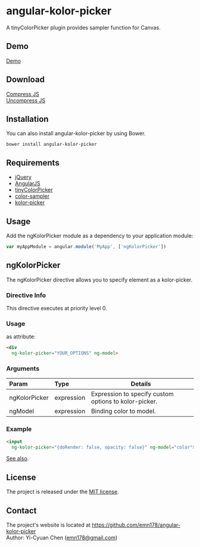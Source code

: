 # angular-kolor-picker
A tinyColorPicker plugin provides sampler function for Canvas.

## Demo
[Demo](http://emn178.github.io/angular-kolor-picker/samples/demo/)

## Download
[Compress JS](https://raw.github.com/emn178/angular-kolor-picker/master/build/angular-kolor-picker.min.js)  
[Uncompress JS](https://raw.github.com/emn178/angular-kolor-picker/master/src/angular-kolor-picker.js)

## Installation
You can also install angular-kolor-picker by using Bower.
```
bower install angular-kolor-picker
```

## Requirements
* [jQuery](http://jquery.com/)  
* [AngularJS](https://angularjs.org/)  
* [tinyColorPicker](https://github.com/PitPik/tinyColorPicker)  
* [color-sampler](https://github.com/emn178/color-sampler)  
* [kolor-picker](https://github.com/emn178/kolor-picker)  

## Usage
Add the ngKolorPicker module as a dependency to your application module:
```JavaScript
var myAppModule = angular.module('MyApp', ['ngKolorPicker'])
```

## ngKolorPicker
The ngKolorPicker directive allows you to specify element as a kolor-picker.

### Directive Info
This directive executes at priority level 0.

### Usage
as attribute:
```HTML
<div
  ng-kolor-picker="YOUR_OPTIONS" ng-model>
```
### Arguments
| Param | Type | Details |
|:-----|:-------|-------|
|ngKolorPicker   |expression     |Expression to specify custom options to kolor-picker.    |
|ngModel   |expression     |Binding color to model.    |

### Example
```HTML
<input
  ng-kolor-picker="{doRender: false, opacity: false}" ng-model="color">
```
[See also](https://github.com/PitPik/tinyColorPicker#jqcolorpickerjs).

## License
The project is released under the [MIT license](http://www.opensource.org/licenses/MIT).

## Contact
The project's website is located at https://github.com/emn178/angular-kolor-picker  
Author: Yi-Cyuan Chen (emn178@gmail.com)
